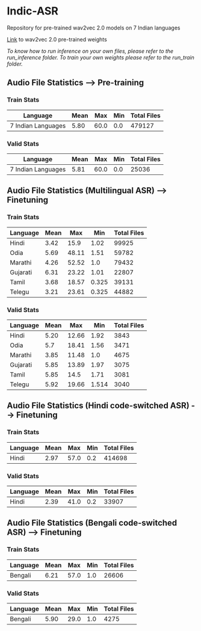 # Indic-ASR
Repository for pre-trained wav2vec 2.0 models on 7 Indian languages

[Link](https://drive.google.com/drive/folders/1UWCQLnU0eyDCn9lkSU1kiiaQ8FIW0NSG?usp=sharing) to wav2vec 2.0 pre-trained weights

*To know how to run inference on your own files, please refer to the run_inference folder. To train your own weights please refer to the run_train folder.* 

## Audio File Statistics --> Pre-training

### Train Stats

Language | Mean | Max | Min | Total Files 
--- | --- | --- | --- |---
7 Indian Languages | 5.80 | 60.0 | 0.0 | 479127

### Valid Stats

Language | Mean | Max | Min | Total Files 
--- | --- | --- | --- |---
7 Indian Languages | 5.81 | 60.0 | 0.0 | 25036


## Audio File Statistics (Multilingual ASR) --> Finetuning

### Train Stats

Language | Mean | Max | Min | Total Files 
--- | --- | --- | --- |---
Hindi | 3.42 | 15.9 | 1.02 | 99925
Odia | 5.69 | 48.11 | 1.51 | 59782 
Marathi | 4.26 | 52.52 | 1.0 | 79432
Gujarati | 6.31 | 23.22 | 1.01 | 22807 
Tamil | 3.68 | 18.57 | 0.325 | 39131 
Telegu | 3.21 | 23.61 | 0.325 | 44882


### Valid Stats

Language | Mean | Max | Min | Total Files 
--- | --- | --- | --- |---
Hindi | 5.20 | 12.66 | 1.92 | 3843
Odia | 5.7 | 18.41 | 1.56 | 3471 
Marathi | 3.85 | 11.48 | 1.0 | 4675
Gujarati | 5.85 | 13.89 | 1.97 | 3075 
Tamil | 5.85 | 14.5 | 1.71 | 3081 
Telegu | 5.92 | 19.66 | 1.514 | 3040

## Audio File Statistics (Hindi code-switched ASR) --> Finetuning

### Train Stats

Language | Mean | Max | Min | Total Files 
--- | --- | --- | --- |---
Hindi | 2.97 | 57.0 | 0.2 | 414698

### Valid Stats

Language | Mean | Max | Min | Total Files 
--- | --- | --- | --- |---
Hindi | 2.39 | 41.0 | 0.2 | 33907



## Audio File Statistics (Bengali code-switched ASR) --> Finetuning

### Train Stats

Language | Mean | Max | Min | Total Files 
--- | --- | --- | --- |---
Bengali | 6.21 | 57.0 | 1.0 | 26606

### Valid Stats

Language | Mean | Max | Min | Total Files 
--- | --- | --- | --- |---
Bengali | 5.90 | 29.0 | 1.0 | 4275
